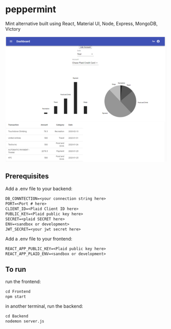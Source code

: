 # peppermint
Mint alternative built using React, Material UI, Node, Express, MongoDB, Victory

![](img/Capture.PNG)

<h2> Prerequisites </h2>
Add a .env file to your backend:

```
DB_CONNTECTION=<your connection string here>
PORT=<Port # here>
CLIENT_ID=<Plaid Client ID here>
PUBLIC_KEY=<Plaid public key here>
SECRET=<plaid SECRET here>
ENV=<sandbox or development>
JWT_SECRET=<your jwt secret here>
```
Add a .env file to your frontend:

```
REACT_APP_PUBLIC_KEY=<Plaid public key here>
REACT_APP_PLAID_ENV=<sandbox or development>
```

<h2> To run </h2>
run the frontend:

```
cd Frontend
npm start
```
in another terminal, run the backend:
```
cd Backend
nodemon server.js
```

